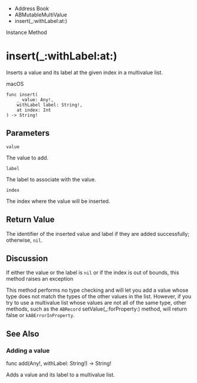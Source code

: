 

- Address Book
- ABMutableMultiValue
-  insert(\_:withLabel:at:) 

Instance Method

# insert(\_:withLabel:at:)

Inserts a value and its label at the given index in a multivalue list.

macOS

``` source
func insert(
    _ value: Any!,
    withLabel label: String!,
    at index: Int
) -> String!
```

## Parameters 

`value`  

The value to add.

`label`  

The label to associate with the value.

`index`  

The index where the value will be inserted.

## Return Value

The identifier of the inserted value and label if they are added successfully; otherwise, `nil`.

## Discussion

If either the value or the label is `nil` or if the index is out of bounds, this method raises an exception

This method performs no type checking and will let you add a value whose type does not match the types of the other values in the list. However, if you try to use a multivalue list whose values are not all of the same type, other methods, such as the `ABRecord` setValue(_:forProperty:) method, will return false or `kABErrorInProperty`.

## See Also

### Adding a value

func add(Any!, withLabel: String!) -> String!

Adds a value and its label to a multivalue list.

